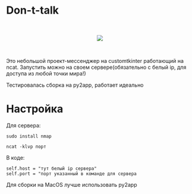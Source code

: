 # Don-t-talk
 <br>
<p align="center">
    <img align="center" src=https://github.com/user-attachments/assets/9dab3f42-33f8-4d8a-af86-59d08a184918>
    
</p>
<br>





Это небольшой проект-мессенджер на customtkinter работающий на ncat. Запустить можно на своем сервере(обязательно с белый ip, для доступа из любой точки мира!)

Тестировалась сборка на py2app, работает идеально

# Настройка
Для сервера:
```
sudo install nmap
```
```
ncat -klvp порт
```
В коде:
```
self.host = "тут белый ip сервера" 
self.port = "порт указанный в команде для сервера
```
Для сборки на MacOS лучше использовать py2app
